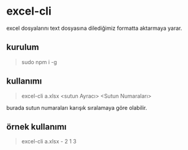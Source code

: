 # excel-cli
excel dosyalarını text dosyasına dilediğimiz formatta aktarmaya yarar.

## kurulum
> sudo npm i -g

## kullanımı
> excel-cli a.xlsx <sutun Ayracı> <Sutun Numaraları>


burada sutun numaraları karışık sıralamaya göre olabilir.

## örnek kullanımı

> excel-cli a.xlsx - 2 1 3
